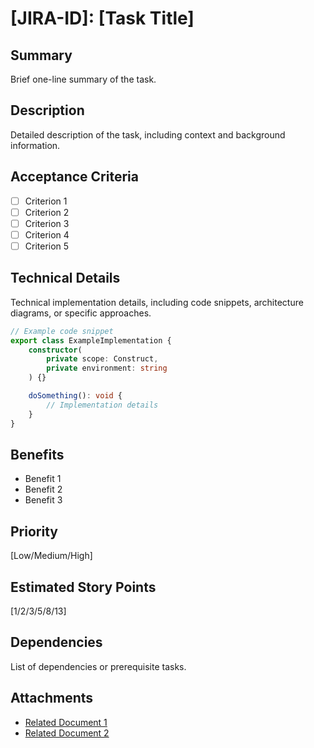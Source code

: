 # [JIRA-ID]: [Task Title]

## Summary

Brief one-line summary of the task.

## Description

Detailed description of the task, including context and background information.

## Acceptance Criteria

- [ ] Criterion 1
- [ ] Criterion 2
- [ ] Criterion 3
- [ ] Criterion 4
- [ ] Criterion 5

## Technical Details

Technical implementation details, including code snippets, architecture diagrams, or specific approaches.

```typescript
// Example code snippet
export class ExampleImplementation {
    constructor(
        private scope: Construct,
        private environment: string
    ) {}

    doSomething(): void {
        // Implementation details
    }
}
```

## Benefits

- Benefit 1
- Benefit 2
- Benefit 3

## Priority

[Low/Medium/High]

## Estimated Story Points

[1/2/3/5/8/13]

## Dependencies

List of dependencies or prerequisite tasks.

## Attachments

- [Related Document 1](../path/to/document.md)
- [Related Document 2](../path/to/another-document.md)
